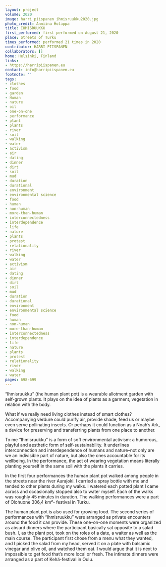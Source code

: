 ```yaml
---
layout: project
volume: 2020
image: harri_piispanen_ihmisruukku2020.jpg
photo_credit: Anniina Holappa
title: IHMISRUUKKU
first_performed: first performed on August 21, 2020
place: Streets of Turku
times_performed: performed 21 times in 2020
contributor: HARRI PIISPANEN
collaborators: []
home: Helsinki, Finland
links:
- https://harripiispanen.eu
contact: info@harripiispanen.eu
footnote: ''
tags:
- clothes
- food
- garden
- Human
- nature
- oil
- one-on-one
- performance
- plant
- plants
- river
- soil
- walking
- water
- activism
- air
- dating
- dinner
- dirt
- soil
- mud
- duration
- durational
- environment
- environmental science
- food
- human
- non-human
- more-than-human
- interconnectedness
- interdependence
- life
- nature
- plants
- protest
- relationality
- river
- walking
- water
- activism
- air
- dating
- dinner
- dirt
- soil
- mud
- duration
- durational
- environment
- environmental science
- food
- human
- non-human
- more-than-human
- interconnectedness
- interdependence
- life
- nature
- plants
- protest
- relationality
- river
- walking
- water
pages: 698-699
---
```


“Ihmisruukku” (the human plant pot) is a wearable allotment garden with self-grown plants. It plays on the idea of plants as a garment, vegetation in relation with the body. 

What if we really need living clothes instead of smart clothes? Accompanying verdure could purify air, provide shade, feed us or maybe even serve pollinating insects. Or perhaps it could function as a Noah’s Ark, a device for preserving and transferring plants from one place to another.

To me “Ihmisruukku” is a form of soft environmental activism: a humorous, playful and aesthetic form of self-sustainability. It underlines interconnection and interdependence of humans and nature–not only are we an indivisible part of nature, but also the ones accountable for its wellbeing. In the performance, the act of wearing vegetation means literally planting yourself in the same soil with the plants it carries.

In the first four performances the human plant pot walked among people in the streets near the river Aurajoki. I carried a spray bottle with me and tended to other plants during my walks. I watered each potted plant I came across and occasionally stopped also to water myself. Each of the walks was roughly 45 minutes in duration. The walking performances were a part of Olohuone 306,4 km²- festival in Turku.

The human plant pot is also used for growing food. The second series of performances with “Ihmisruukku” were arranged as private encounters around the food it can provide. These one-on-one moments were organized as absurd dinners where the participant basically sat opposite to a salad bush. I, as the plant pot, took on the roles of a date, a waiter as well as the main course. The participant first chose from a menu what they wanted, and I picked the salad from my head, served it on a plate with balsamic vinegar and olive oil, and watched them eat. I would argue that it is next to impossible to get food that’s more local or fresh. The intimate dinners were arranged as a part of Kehä-festival in Oulu.